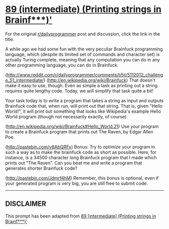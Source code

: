 # [89 (intermediate) (Printing strings in Brainf***)'](https://www.reddit.com/r/dailyprogrammer/comments/yj32c/8202012_challenge_89_intermediate_printing/)

For the original [r/dailyprogrammer](https://www.reddit.com/r/dailyprogrammer/) post and discussion, click the link in the title.

A while ago we had some fun with the very peculiar Brainfuck programming language, which (despite its limited set of commands and character set) is actually Turing complete, meaning that any computation you can do in any other programming language, you can do in Brainfuck.

(http://www.reddit.com/r/dailyprogrammer/comments/ti5ji/5112012_challenge_51_intermediate/)
(http://en.wikipedia.org/wiki/Brainfuck)
That doesn't make it easy to use, though. Even as simple a task as printing out a string requires quite lengthy code. Today, we will simplify that task quite a bit!

Your task today is to write a program that takes a string as input and outputs Brainfuck code that, when run, will print out that string. That is, given "Hello World!", it will print out something that looks like Wikipedia's example Hello World program (though not necessarily exactly, of course). 

(http://en.wikipedia.org/wiki/Brainfuck#Hello_World.21)
Use your program to create a Brainfuck program that prints out The Raven, by Edgar Allen Poe.

(http://pastebin.com/v8AbQRFv)
Bonus: Try to optimize your program in such a way as to make the brainfuck code as short as possible. Here, for instance, is a 34500 character long Brainfuck program that I made which prints out "The Raven". Can you beat me and write a program that generates shorter Brainfuck code? 

(http://pastebin.com/Jdmrf4hM)
Remember, this bonus is optional, even if your generated program is very big, you are still free to submit code. 


----
## **DISCLAIMER**
This prompt has been adapted from [89 [intermediate] (Printing strings in Brainf***)'](https://www.reddit.com/r/dailyprogrammer/comments/yj32c/8202012_challenge_89_intermediate_printing/
)
